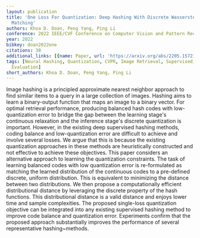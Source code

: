 ```yaml
---
layout: publication
title: 'One Loss For Quantization: Deep Hashing With Discrete Wasserstein Distributional
  Matching'
authors: Khoa D. Doan, Peng Yang, Ping Li
conference: 2022 IEEE/CVF Conference on Computer Vision and Pattern Recognition (CVPR)
year: 2022
bibkey: doan2022one
citations: 38
additional_links: [{name: Paper, url: 'https://arxiv.org/abs/2205.15721'}]
tags: [Neural Hashing, Quantization, CVPR, Image Retrieval, Supervised, Hashing Methods,
  Evaluation]
short_authors: Khoa D. Doan, Peng Yang, Ping Li
---
```

Image hashing is a principled approximate nearest neighbor approach to find
similar items to a query in a large collection of images. Hashing aims to learn
a binary-output function that maps an image to a binary vector. For optimal
retrieval performance, producing balanced hash codes with low-quantization
error to bridge the gap between the learning stage's continuous relaxation and
the inference stage's discrete quantization is important. However, in the
existing deep supervised hashing methods, coding balance and low-quantization
error are difficult to achieve and involve several losses. We argue that this
is because the existing quantization approaches in these methods are
heuristically constructed and not effective to achieve these objectives. This
paper considers an alternative approach to learning the quantization
constraints. The task of learning balanced codes with low quantization error is
re-formulated as matching the learned distribution of the continuous codes to a
pre-defined discrete, uniform distribution. This is equivalent to minimizing
the distance between two distributions. We then propose a computationally
efficient distributional distance by leveraging the discrete property of the
hash functions. This distributional distance is a valid distance and enjoys
lower time and sample complexities. The proposed single-loss quantization
objective can be integrated into any existing supervised hashing method to
improve code balance and quantization error. Experiments confirm that the
proposed approach substantially improves the performance of several
representative hashing~methods.